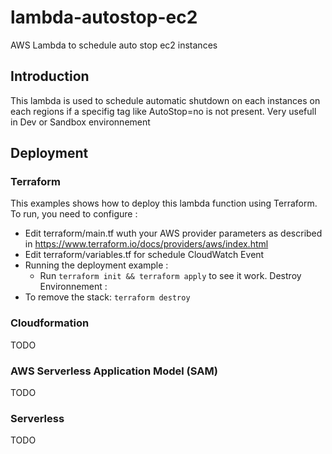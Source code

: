 # lambda-autostop-ec2
AWS Lambda to schedule auto stop ec2 instances

## Introduction

This lambda is used to schedule automatic shutdown on each instances on each regions if a specifig tag like AutoStop=no is not present.
Very usefull in Dev or Sandbox environnement

## Deployment

### Terraform

This examples shows how to deploy this lambda function using Terraform.
To run, you need to configure :
- Edit terraform/main.tf wuth your AWS provider parameters as described in https://www.terraform.io/docs/providers/aws/index.html
- Edit terraform/variables.tf for schedule CloudWatch Event
- Running the deployment example : 
  - Run `terraform init && terraform apply` to see it work.
Destroy Environnement :
- To remove the stack: `terraform destroy`

### Cloudformation

TODO

### AWS Serverless Application Model (SAM)

TODO

### Serverless

TODO
